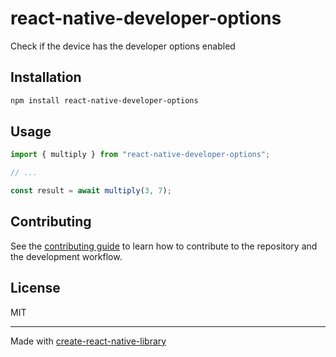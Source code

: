 # react-native-developer-options
Check if the device has the developer options enabled
## Installation

```sh
npm install react-native-developer-options
```

## Usage

```js
import { multiply } from "react-native-developer-options";

// ...

const result = await multiply(3, 7);
```

## Contributing

See the [contributing guide](CONTRIBUTING.md) to learn how to contribute to the repository and the development workflow.

## License

MIT

---

Made with [create-react-native-library](https://github.com/callstack/react-native-builder-bob)
